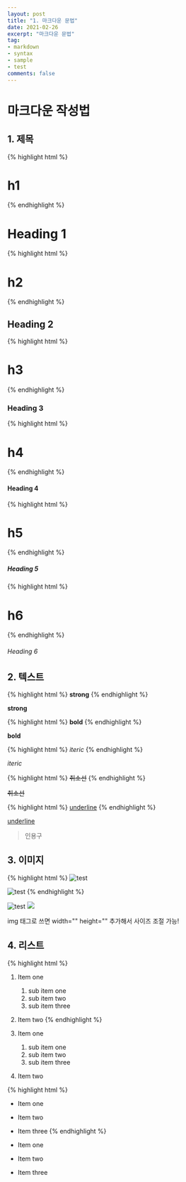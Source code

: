 ```yaml
---
layout: post
title: "1. 마크다운 문법"
date: 2021-02-26
excerpt: "마크다운 문법"
tag:
- markdown
- syntax
- sample
- test
comments: false
---
```


# 마크다운 작성법

## 1. 제목

{% highlight html %}
# h1
{% endhighlight %}

# Heading 1

{% highlight html %}
# h2
{% endhighlight %}

## Heading 2

{% highlight html %}
# h3
{% endhighlight %}

### Heading 3

{% highlight html %}
# h4
{% endhighlight %}

#### Heading 4

{% highlight html %}
# h5
{% endhighlight %}

##### Heading 5

{% highlight html %}
# h6
{% endhighlight %}

###### Heading 6

## 2. 텍스트

{% highlight html %}
**strong**
{% endhighlight %}

**strong**

{% highlight html %}
__bold__
{% endhighlight %}

__bold__

{% highlight html %}
_iteric_
{% endhighlight %}

_iteric_

{% highlight html %}
~~취소선~~
{% endhighlight %}

~~취소선~~

{% highlight html %}
<u>underline</u>
{% endhighlight %}

<u>underline</u>

> 인용구

## 3. 이미지

{% highlight html %}
![test](https://Jumim.github.io/assets/img/test.jpg)

<img src="https://Jumim.github.io/assets/img/test.jpg" alt="test">
{% endhighlight %}

![test](https://Jumim.github.io/assets/img/test.jpg "test")
<img src="https://Jumim.github.io/assets/img/test.jpg">

img 태그로 쓰면 width="" height="" 추가해서 사이즈 조절 가능!

## 4. 리스트
{% highlight html %}
1. Item one
   1. sub item one
   2. sub item two
   3. sub item three
2. Item two
{% endhighlight %}

1. Item one
   1. sub item one
   2. sub item two
   3. sub item three
2. Item two

{% highlight html %}
* Item one
* Item two
* Item three
{% endhighlight %}

* Item one
* Item two
* Item three
